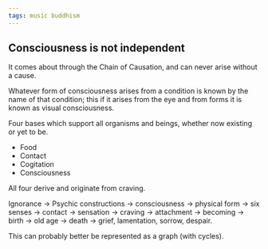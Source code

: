 ```yaml
---
tags: music buddhism
---
```


## Consciousness is not independent

It comes about through the Chain of Causation, and can never arise without a cause.

Whatever form of consciousness arises from a condition is known by the name of that condition; this if it arises from the eye and from forms it is known as visual consciousness.

Four bases which support all organisms and beings, whether now existing or yet to be.

- Food
- Contact
- Cogitation
- Consciousness

All four derive and originate from craving.

Ignorance -> Psychic constructions -> consciousness -> physical form -> six senses -> contact -> sensation -> craving -> attachment -> becoming -> birth -> old age -> death -> grief, lamentation, sorrow, despair.

This can probably better be represented as a graph (with cycles).
